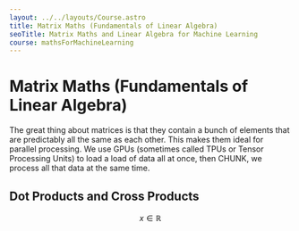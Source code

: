 ```yaml
---
layout: ../../layouts/Course.astro
title: Matrix Maths (Fundamentals of Linear Algebra)
seoTitle: Matrix Maths and Linear Algebra for Machine Learning
course: mathsForMachineLearning
---
```


# Matrix Maths (Fundamentals of Linear Algebra)

The great thing about matrices is that they contain a bunch of elements that are predictably all the same as each other. This makes them ideal for parallel processing. We use GPUs (sometimes called TPUs or Tensor Processing Units) to load a load of data all at once, then CHUNK, we process all that data at the same time.

## Dot Products and Cross Products

$$
x \in \mathbb{R}
$$

